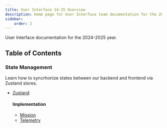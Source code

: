 ```yaml
---
title: User Interface 24-25 Overview
description: Home page for User Interface team documentation for the 2024-2025 year.
sidebar:
    order: 2
---
```


User Interface documentation for the 2024-2025 year.

## Table of Contents

### State Management

Learn how to syncrhonize states between our backend and frontend via Zustand stores.

- [Zustand](./state-management/zustand)

  #### Implementation
  - [Mission](./state-management/implementation/mission-frontend)
  - [Telemetry](./state-management/implementation/telemetry-frontend)

<!-- ### UI Components

Documentation for various Vue components.

- [Error Toast](./ui-components/error-toast)

### Sidecars

Learn how to embed external binaries at runtime via Tauri's sidecars.

- [Tauri Sidecar](./sidecars/tauri-sidecar)

  #### Implementation
  - [FPV Camera Server](./sidecars/implementation/fpv-camera-server) -->